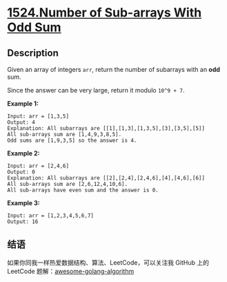 # [1524.Number of Sub-arrays With Odd Sum][title]

## Description
Given an array of integers `arr`, return the number of subarrays with an **odd** sum.

Since the answer can be very large, return it modulo `10^9 + 7`.

**Example 1:**

```
Input: arr = [1,3,5]
Output: 4
Explanation: All subarrays are [[1],[1,3],[1,3,5],[3],[3,5],[5]]
All sub-arrays sum are [1,4,9,3,8,5].
Odd sums are [1,9,3,5] so the answer is 4.
```

**Example 2:**

```
Input: arr = [2,4,6]
Output: 0
Explanation: All subarrays are [[2],[2,4],[2,4,6],[4],[4,6],[6]]
All sub-arrays sum are [2,6,12,4,10,6].
All sub-arrays have even sum and the answer is 0.
```

**Example 3:**

```
Input: arr = [1,2,3,4,5,6,7]
Output: 16
```

## 结语

如果你同我一样热爱数据结构、算法、LeetCode，可以关注我 GitHub 上的 LeetCode 题解：[awesome-golang-algorithm][me]

[title]: https://leetcode.com/problems/number-of-sub-arrays-with-odd-sum/
[me]: https://github.com/kylesliu/awesome-golang-algorithm
